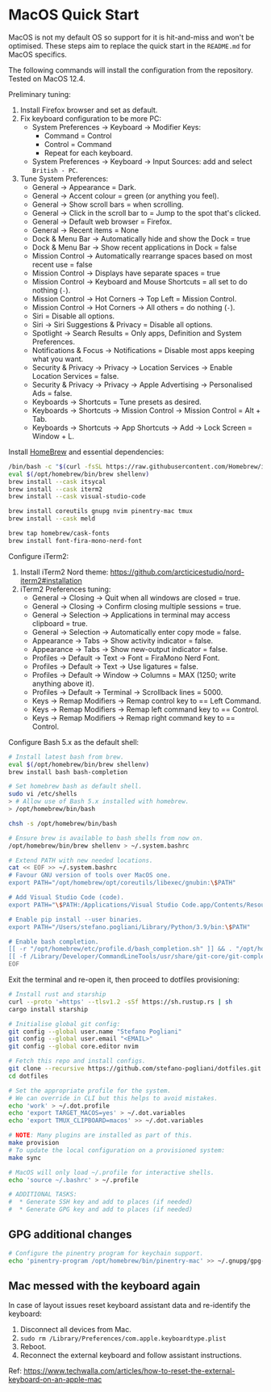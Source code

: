 # MacOS Quick Start

MacOS is not my default OS so support for it is hit-and-miss and won't be optimised.
These steps aim to replace the quick start in the `README.md` for MacOS specifics.

The following commands will install the configuration from the repository.
Tested on MacOS 12.4.

Preliminary tuning:

1. Install Firefox browser and set as default.
2. Fix keyboard configuration to be more PC:
   * System Preferences -> Keyboard -> Modifier Keys:
     * Command = Control
     * Control = Command
     * Repeat for each keyboard.
   * System Preferences -> Keyboard -> Input Sources: add and select `British - PC`.
3. Tune System Preferences:
   * General -> Appearance = Dark.
   * General -> Accent colour = green (or anything you feel).
   * General -> Show scroll bars = when scrolling.
   * General -> Click in the scroll bar to = Jump to the spot that's clicked.
   * General -> Default web browser = Firefox.
   * General -> Recent items = None
   * Dock & Menu Bar -> Automatically hide and show the Dock = true
   * Dock & Menu Bar -> Show recent applications in Dock = false
   * Mission Control -> Automatically rearrange spaces based on most recent use = false
   * Mission Control -> Displays have separate spaces = true
   * Mission Control -> Keyboard and Mouse Shortcuts = all set to do nothing (`-`).
   * Mission Control -> Hot Corners -> Top Left = Mission Control.
   * Mission Control -> Hot Corners -> All others = do nothing (`-`).
   * Siri = Disable all options.
   * Siri -> Siri Suggestions & Privacy = Disable all options.
   * Spotlight -> Search Results = Only apps, Definition and System Preferences.
   * Notifications & Focus -> Notifications = Disable most apps keeping what you want.
   * Security & Privacy -> Privacy -> Location Services -> Enable Location Services = false.
   * Security & Privacy -> Privacy -> Apple Advertising -> Personalised Ads = false.
   * Keyboards -> Shortcuts = Tune presets as desired.
   * Keyboards -> Shortcuts -> Mission Control -> Mission Control = Alt + Tab.
   * Keyboards -> Shortcuts -> App Shortcuts -> Add -> Lock Screen = Window + L.

Install [HomeBrew](https://brew.sh/) and essential dependencies:

```bash
/bin/bash -c "$(curl -fsSL https://raw.githubusercontent.com/Homebrew/install/HEAD/install.sh)"
eval $(/opt/homebrew/bin/brew shellenv)
brew install --cask itsycal
brew install --cask iterm2
brew install --cask visual-studio-code

brew install coreutils gnupg nvim pinentry-mac tmux
brew install --cask meld

brew tap homebrew/cask-fonts
brew install font-fira-mono-nerd-font
```

Configure iTerm2:

1. Install iTerm2 Nord theme: <https://github.com/arcticicestudio/nord-iterm2#installation>
2. iTerm2 Preferences tuning:
   * General -> Closing -> Quit when all windows are closed = true.
   * General -> Closing -> Confirm closing multiple sessions = true.
   * General -> Selection -> Applications in terminal may access clipboard = true.
   * General -> Selection -> Automatically enter copy mode = false.
   * Appearance -> Tabs -> Show activity indicator = false.
   * Appearance -> Tabs -> Show new-output indicator = false.
   * Profiles -> Default -> Text -> Font = FiraMono Nerd Font.
   * Profiles -> Default -> Text -> Use ligatures = false.
   * Profiles -> Default -> Window -> Columns = MAX (1250; write anything above it).
   * Profiles -> Default -> Terminal -> Scrollback lines = 5000.
   * Keys -> Remap Modifiers -> Remap control key to == Left Command.
   * Keys -> Remap Modifiers -> Remap left command key to == Control.
   * Keys -> Remap Modifiers -> Remap right command key to == Control.

Configure Bash 5.x as the default shell:

```bash
# Install latest bash from brew.
eval $(/opt/homebrew/bin/brew shellenv)
brew install bash bash-completion

# Set homebrew bash as default shell.
sudo vi /etc/shells
> # Allow use of Bash 5.x installed with homebrew.
> /opt/homebrew/bin/bash

chsh -s /opt/homebrew/bin/bash

# Ensure brew is available to bash shells from now on.
/opt/homebrew/bin/brew shellenv > ~/.system.bashrc

# Extend PATH with new needed locations.
cat << EOF >> ~/.system.bashrc
# Favour GNU version of tools over MacOS one.
export PATH="/opt/homebrew/opt/coreutils/libexec/gnubin:\$PATH"

# Add Visual Studio Code (code).
export PATH="\$PATH:/Applications/Visual Studio Code.app/Contents/Resources/app/bin"

# Enable pip install --user binaries.
export PATH="/Users/stefano.pogliani/Library/Python/3.9/bin:\$PATH"

# Enable bash completion.
[[ -r "/opt/homebrew/etc/profile.d/bash_completion.sh" ]] && . "/opt/homebrew/etc/profile.d/bash_completion.sh"
[[ -f /Library/Developer/CommandLineTools/usr/share/git-core/git-completion.bash ]] && . /Library/Developer/CommandLineTools/usr/share/git-core/git-completion.bash
EOF
```

Exit the terminal and re-open it, then proceed to dotfiles provisioning:

```bash
# Install rust and starship
curl --proto '=https' --tlsv1.2 -sSf https://sh.rustup.rs | sh
cargo install starship

# Initialise global git config:
git config --global user.name "Stefano Pogliani"
git config --global user.email "<EMAIL>"
git config --global core.editor nvim

# Fetch this repo and install configs.
git clone --recursive https://github.com/stefano-pogliani/dotfiles.git
cd dotfiles

# Set the appropriate profile for the system.
# We can override in CLI but this helps to avoid mistakes.
echo 'work' > ~/.dot.profile
echo 'export TARGET_MACOS=yes' > ~/.dot.variables
echo 'export TMUX_CLIPBOARD=macos' >> ~/.dot.variables

# NOTE: Many plugins are installed as part of this.
make provision
# To update the local configuration on a provisioned system:
make sync

# MacOS will only load ~/.profile for interactive shells.
echo 'source ~/.bashrc' > ~/.profile

# ADDITIONAL TASKS:
#  * Generate SSH key and add to places (if needed)
#  * Generate GPG key and add to places (if needed)
```

## GPG additional changes

```bash
# Configure the pinentry program for keychain support.
echo 'pinentry-program /opt/homebrew/bin/pinentry-mac' >> ~/.gnupg/gpg-agent.conf
```

## Mac messed with the keyboard again

In case of layout issues reset keyboard assistant data and re-identify the keyboard:

1. Disconnect all devices from Mac.
2. `sudo rm /Library/Preferences/com.apple.keyboardtype.plist`
3. Reboot.
4. Reconnect the external keyboard and follow assistant instructions.

Ref: <https://www.techwalla.com/articles/how-to-reset-the-external-keyboard-on-an-apple-mac>
